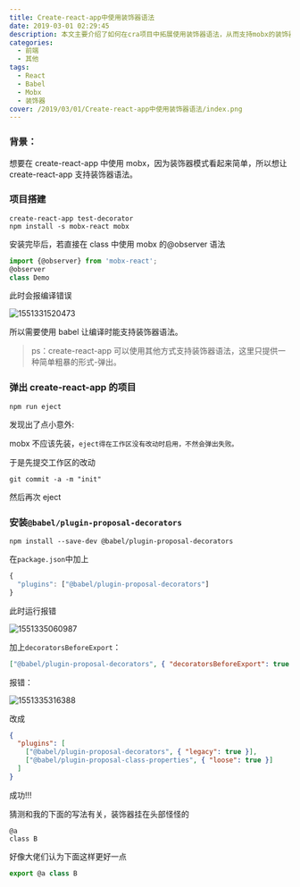 ```yaml
---
title: Create-react-app中使用装饰器语法
date: 2019-03-01 02:29:45
description: 本文主要介绍了如何在cra项目中拓展使用装饰器语法，从而支持mobx的装饰器。
categories:
  - 前端
  - 其他
tags:
  - React
  - Babel
  - Mobx
  - 装饰器
cover: /2019/03/01/Create-react-app中使用装饰器语法/index.png
---
```


### 背景：

想要在 create-react-app 中使用 mobx，因为装饰器模式看起来简单，所以想让 create-react-app 支持装饰器语法。
### 项目搭建

```shell
create-react-app test-decorator
npm install -s mobx-react mobx
```

安装完毕后，若直接在 class 中使用 mobx 的@observer 语法

```jsx
import {@observer} from 'mobx-react';
@observer
class Demo
```

此时会报编译错误
<!--more-->

![1551331520473](1551331520473.png)

所以需要使用 babel 让编译时能支持装饰器语法。

> ps：create-react-app 可以使用其他方式支持装饰器语法，这里只提供一种简单粗暴的形式-弹出。

### 弹出 create-react-app 的项目

```shell
npm run eject
```

发现出了点小意外:

mobx 不应该先装，`eject得在工作区没有改动时启用，不然会弹出失败。`

于是先提交工作区的改动

```shell
git commit -a -m "init"
```

然后再次 eject

### 安装`@babel/plugin-proposal-decorators`

```shell
npm install --save-dev @babel/plugin-proposal-decorators
```

在`package.json`中加上

```js
{
  "plugins": ["@babel/plugin-proposal-decorators"]
}
```

此时运行报错

![1551335060987](1551335060987.png)

加上`decoratorsBeforeExport`：

```json
["@babel/plugin-proposal-decorators", { "decoratorsBeforeExport": true }],
```

报错：

![1551335316388](1551335316388.png)

改成

```json
{
  "plugins": [
    ["@babel/plugin-proposal-decorators", { "legacy": true }],
    ["@babel/plugin-proposal-class-properties", { "loose": true }]
  ]
}
```

成功!!!

猜测和我的下面的写法有关，装饰器挂在头部怪怪的

```
@a
class B
```

好像大佬们认为下面这样更好一点

```js
export @a class B
```
